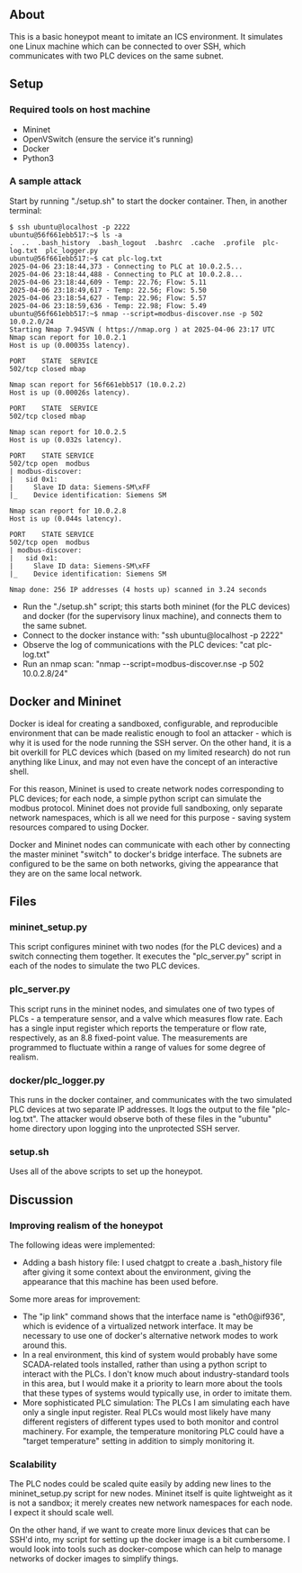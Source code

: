 ## About
 
This is a basic honeypot meant to imitate an ICS environment. It simulates one Linux machine which
can be connected to over SSH, which communicates with two PLC devices on the same subnet.
 
## Setup
 
### Required tools on host machine
 
- Mininet
- OpenVSwitch (ensure the service it's running)
- Docker
- Python3
 
### A sample attack
 
Start by running "./setup.sh" to start the docker container. Then, in another terminal:
 
```console
$ ssh ubuntu@localhost -p 2222
ubuntu@56f661ebb517:~$ ls -a
.  ..  .bash_history  .bash_logout  .bashrc  .cache  .profile  plc-log.txt  plc_logger.py
ubuntu@56f661ebb517:~$ cat plc-log.txt
2025-04-06 23:18:44,373 - Connecting to PLC at 10.0.2.5...
2025-04-06 23:18:44,488 - Connecting to PLC at 10.0.2.8...
2025-04-06 23:18:44,609 - Temp: 22.76; Flow: 5.11
2025-04-06 23:18:49,617 - Temp: 22.56; Flow: 5.50
2025-04-06 23:18:54,627 - Temp: 22.96; Flow: 5.57
2025-04-06 23:18:59,636 - Temp: 22.98; Flow: 5.49
ubuntu@56f661ebb517:~$ nmap --script=modbus-discover.nse -p 502 10.0.2.0/24
Starting Nmap 7.94SVN ( https://nmap.org ) at 2025-04-06 23:17 UTC
Nmap scan report for 10.0.2.1
Host is up (0.00035s latency).
 
PORT    STATE  SERVICE
502/tcp closed mbap
 
Nmap scan report for 56f661ebb517 (10.0.2.2)
Host is up (0.00026s latency).
 
PORT    STATE  SERVICE
502/tcp closed mbap
 
Nmap scan report for 10.0.2.5
Host is up (0.032s latency).
 
PORT    STATE SERVICE
502/tcp open  modbus
| modbus-discover:
|   sid 0x1:
|     Slave ID data: Siemens-SM\xFF
|_    Device identification: Siemens SM
 
Nmap scan report for 10.0.2.8
Host is up (0.044s latency).
 
PORT    STATE SERVICE
502/tcp open  modbus
| modbus-discover:
|   sid 0x1:
|     Slave ID data: Siemens-SM\xFF
|_    Device identification: Siemens SM
 
Nmap done: 256 IP addresses (4 hosts up) scanned in 3.24 seconds
```
 
- Run the "./setup.sh" script; this starts both mininet (for the PLC devices) and docker (for the
  supervisory linux machine), and connects them to the same subnet.
- Connect to the docker instance with: "ssh ubuntu@localhost -p 2222"
- Observe the log of communications with the PLC devices: "cat plc-log.txt"
- Run an nmap scan: "nmap --script=modbus-discover.nse -p 502 10.0.2.8/24"
 
## Docker and Mininet
 
Docker is ideal for creating a sandboxed, configurable, and reproducible environment that can be
made realistic enough to fool an attacker - which is why it is used for the node running the SSH
server. On the other hand, it is a bit overkill for PLC devices which (based on my limited research)
do not run anything like Linux, and may not even have the concept of an interactive shell.
 
For this reason, Mininet is used to create network nodes corresponding to PLC devices; for each
node, a simple python script can simulate the modbus protocol. Mininet does not provide full
sandboxing, only separate network namespaces, which is all we need for this purpose - saving system
resources compared to using Docker.
 
Docker and Mininet nodes can communicate with each other by connecting the master mininet "switch"
to docker's bridge interface. The subnets are configured to be the same on both networks, giving
the appearance that they are on the same local network.
 
## Files
 
### mininet\_setup.py
 
This script configures mininet with two nodes (for the PLC devices) and a switch connecting them
together. It executes the "plc\_server.py" script in each of the nodes to simulate the two PLC
devices.
 
### plc\_server.py
 
This script runs in the mininet nodes, and simulates one of two types of PLCs - a temperature
sensor, and a valve which measures flow rate. Each has a single input register which reports the
temperature or flow rate, respectively, as an 8.8 fixed-point value. The measurements are programmed
to fluctuate within a range of values for some degree of realism.
 
### docker/plc\_logger.py
 
This runs in the docker container, and communicates with the two simulated PLC devices at two
separate IP addresses. It logs the output to the file "plc-log.txt". The attacker would observe both
of these files in the "ubuntu" home directory upon logging into the unprotected SSH server.
 
### setup.sh
 
Uses all of the above scripts to set up the honeypot.
 
## Discussion
 
### Improving realism of the honeypot
 
The following ideas were implemented:
- Adding a bash history file: I used chatgpt to create a .bash\_history file after giving it some
  context about the environment, giving the appearance that this machine has been used before.
 
Some more areas for improvement:
- The "ip link" command shows that the interface name is "eth0@if936", which is evidence of
  a virtualized network interface. It may be necessary to use one of docker's alternative network
  modes to work around this.
- In a real environment, this kind of system would probably have some SCADA-related tools installed,
  rather than using a python script to interact with the PLCs. I don't know much about
  industry-standard tools in this area, but I would make it a priority to learn more about the tools
  that these types of systems would typically use, in order to imitate them.
- More sophisticated PLC simulation: The PLCs I am simulating each have only a single input
  register. Real PLCs would most likely have many different registers of different types used to
  both monitor and control machinery. For example, the temperature monitoring PLC could have
  a "target temperature" setting in addition to simply monitoring it.
 
### Scalability
 
The PLC nodes could be scaled quite easily by adding new lines to the mininet\_setup.py script for
new nodes. Mininet itself is quite lightweight as it is not a sandbox; it merely creates new network
namespaces for each node. I expect it should scale well.
 
On the other hand, if we want to create more linux devices that can be SSH'd into, my script for
setting up the docker image is a bit cumbersome. I would look into tools such as docker-compose
which can help to manage networks of docker images to simplify things.
